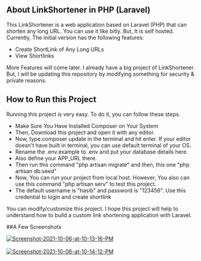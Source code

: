 ## About LinkShortener in PHP (Laravel)

This LinkShortener is a web application based on Laravel (PHP) that can shorten any long URL. You can use it like bitly. But, It is self hosted. Currently, The initial version has the following features:

- Create ShortLink of Any Long URLs
- View Shortlinks

More Features will come later. I already have a big project of LinkShortener. But, I will be updating this repository by modifying something for security & private reasons.

## How to Run this Project
Running this project is very easy. To do it, you can follow these steps.

- Make Sure You Have Installed Composer on Your System
- Then, Download this project and open it with any editor.
- Now, type composer update in the terminal and hit enter. If your editor doesn't have built in terminal, you can use default terminal of your OS.
- Rename the .env.example to .env and put your database details here.
- Also define your APP_URL there.
- Then run this command "php artisan migrate" and then, this one "php artisan db:seed"
- Now, You can run your project from local host. However, You also can use this command "php artisan serv" to test this project.
- The default username is "hasib" and password is "123456". Use this credential to login and create shortlink

You can modify/customize this project. I hope this project will help to understand how to build a custom link shortening application with Laravel.

##A Few Screenshots

<a href="https://postimages.org/" target="_blank"><img src="https://i.postimg.cc/9F5kP91F/Screenshot-2021-10-06-at-10-13-16-PM.png" alt="Screenshot-2021-10-06-at-10-13-16-PM"/></a><br/><br/>
<a href="https://postimages.org/" target="_blank"><img src="https://i.postimg.cc/nc4P3LwK/Screenshot-2021-10-06-at-10-14-12-PM.png" alt="Screenshot-2021-10-06-at-10-14-12-PM"/></a><br/><br/>







